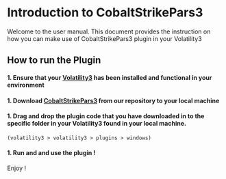 # Introduction to CobaltStrikePars3
Welcome to the user manual. 
This document provides the instruction on how you can make use of CobaltStrikePars3 plugin in your Volatility3

## How to run the Plugin
#### 1. Ensure that your [Volatility3](https://github.com/volatilityfoundation/volatility3 "Volatility3") has been installed and functional in your environment
#### 1. Download [CobaltStrikePars3](https://github.com/LimWeiKai/ICT-2202-Team-YH-/blob/gh-pages/CobaltStrikePars3.py "CobaltstrikePars3") from our repository to your local machine
#### 1. Drag and drop the plugin code that you have downloaded in to the specific folder in your Volatility3 found in your local machine.
    (volatility3 > volatility3 > plugins > windows)

#### 1. Run and and use the plugin !

Enjoy !

